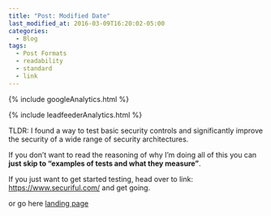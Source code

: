 ```yaml
---
title: "Post: Modified Date"
last_modified_at: 2016-03-09T16:20:02-05:00
categories:
  - Blog
tags:
  - Post Formats
  - readability
  - standard
  - link
---
```

<!-- Google analytics -->
{% include googleAnalytics.html %}
<!-- leadfeeder analytics -->
{% include leadfeederAnalytics.html %}

TLDR: I found a way to test basic security controls and significantly improve the security of a wide range of security architectures.

If you don’t want to read the reasoning of why I’m doing all of this you can **just skip to “examples of tests and what they measure”**.

If you just want to get started testing, head over to link: https://www.securiful.com/ and get going. 

or go here [landing page][securiful-landing]



[securiful-landing]: https://www.securiful.com